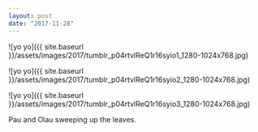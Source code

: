 ```yaml
---
layout: post
date: "2017-11-28"
---
```


![yo yo]({{ site.baseurl }}/assets/images/2017/tumblr_p04rtvlReQ1r16syio1_1280-1024x768.jpg)

![yo yo]({{ site.baseurl }}/assets/images/2017/tumblr_p04rtvlReQ1r16syio2_1280-1024x768.jpg)

![yo yo]({{ site.baseurl }}/assets/images/2017/tumblr_p04rtvlReQ1r16syio3_1280-1024x768.jpg)

Pau and Olau sweeping up the leaves.
